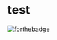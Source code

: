 # test
[![forthebadge](https://forthebadge.com/images/badges/uses-html.svg)](https://forthebadge.com) 
